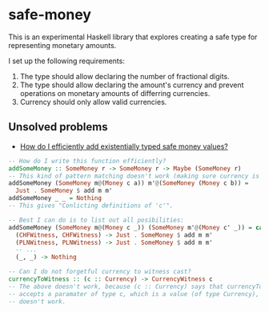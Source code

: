 # safe-money

This is an experimental Haskell library that explores creating a safe type for
representing monetary amounts.

I set up the following requirements:

1. The type should allow declaring the number of fractional digits.
2. The type should allow declaring the amount's currency and prevent operations
   on monetary amounts of differring currencies.
3. Currency should only allow valid currencies.

## Unsolved problems

- [How do I efficiently add existentially typed safe money values?](https://stackoverflow.com/questions/77429592/how-do-i-efficiently-add-existentially-typed-safe-money-values)

```haskell
-- How do I write this function efficiently?
addSomeMoney :: SomeMoney r -> SomeMoney r -> Maybe (SomeMoney r)
-- This kind of pattern matching doesn't work (making sure currency is the same):
addSomeMoney (SomeMoney m@(Money c a)) m'@(SomeMoney (Money c b)) =
  Just . SomeMoney $ add m m'
addSomeMoney _ _ = Nothing
-- This gives "Conlicting definitions of 'c'".

-- Best I can do is to list out all posibilities:
addSomeMoney (SomeMoney m@(Money c _)) (SomeMoney m'@(Money c' _)) = case (c, c') of
  (CHFWitness, CHFWitness) -> Just . SomeMoney $ add m m'
  (PLNWitness, PLNWitness) -> Just . SomeMoney $ add m m'
  -- ...
  (_, _) -> Nothing

-- Can I do not forgetful currency to witness cast?
currencyToWitness :: (c :: Currency) -> CurrencyWitness c
-- The above doesn't work, because (c :: Currency) says that currencyToWitness
-- accepts a paramater of type c, which is a value (of type Currency), so it
-- doesn't work.
```
